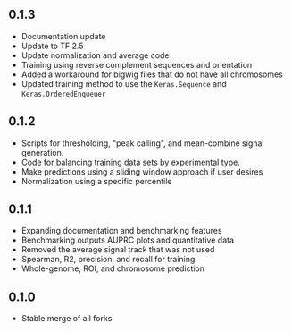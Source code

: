 ## 0.1.3

- Documentation update
- Update to TF 2.5
- Update normalization and average code
- Training using reverse complement sequences and orientation
- Added a workaround for bigwig files that do not have all chromosomes
- Updated training method to use the `Keras.Sequence` and `Keras.OrderedEnqueuer`

## 0.1.2

- Scripts for thresholding, "peak calling", and mean-combine signal generation.
- Code for balancing training data sets by experimental type.  
- Make predictions using a sliding window approach if user desires
- Normalization using a specific percentile

## 0.1.1

- Expanding documentation and  benchmarking features
- Benchmarking outputs AUPRC plots and quantitative data
- Removed the average signal track that was not used
- Spearman, R2, precision, and recall for training
- Whole-genome, ROI, and chromosome prediction

## 0.1.0

 - Stable merge of all forks